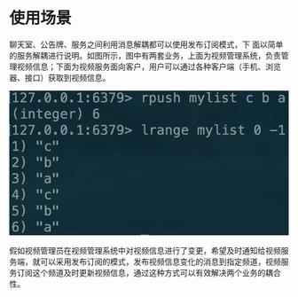 # 使用场景

聊天室、公告牌、服务之间利用消息解耦都可以使用发布订阅模式，下 面以简单的服务解耦进行说明。如图所示，图中有两套业务，上面为视频管理系统，负责管理视频信息；下面为视频服务面向客户，用户可以通过各种客户端（手机、浏览器、接口）获取到视频信息。

![](../../.gitbook/assets/image%20%2828%29.png)

假如视频管理员在视频管理系统中对视频信息进行了变更，希望及时通知给视频服务端，就可以采用发布订阅的模式，发布视频信息变化的消息到指定频道，视频服务订阅这个频道及时更新视频信息，通过这种方式可以有效解决两个业务的耦合性。

